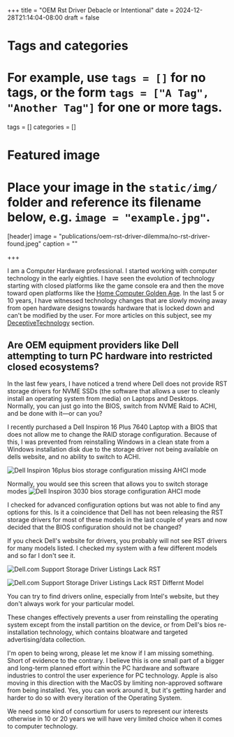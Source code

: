+++
title = "OEM Rst Driver Debacle or Intentional"
date = 2024-12-28T21:14:04-08:00
draft = false

# Tags and categories
# For example, use `tags = []` for no tags, or the form `tags = ["A Tag", "Another Tag"]` for one or more tags.
tags = []
categories = []

# Featured image
# Place your image in the `static/img/` folder and reference its filename below, e.g. `image = "example.jpg"`.
[header]
image = "publications/oem-rst-driver-dilemma/no-rst-driver-found.jpeg"
caption = ""

+++

I am a Computer Hardware professional. I started working with computer technology in the early eighties. I have seen the evolution of technology starting with closed platforms like the game console era and then the move toward open platforms like the [Home Computer Golden Age](https://www.scottrlarson.com/memorials/memorial-my-home-computer-reflections-part-1/). In the last 5 or 10 years, I have witnessed technology changes that are slowly moving away from open hardware designs towards hardware that is locked down and can't be modified by the user.  For more articles on this subject, see my  [DeceptiveTechnology](https://www.scottrlarson.com/categories/deceptivetechnology/) section. 

## Are OEM equipment providers like Dell attempting to turn PC hardware into restricted closed ecosystems?
In the last few years, I have noticed a trend where Dell does not provide RST storage drivers for NVME SSDs (the software that allows a user to cleanly install an operating system from media) on Laptops and Desktops. Normally, you can just go into the BIOS, switch from NVME Raid to ACHI, and be done with it—or can you?

I recently purchased a Dell Inspiron 16 Plus 7640 Laptop with a BIOS that does not allow me to change the RAID storage configuration. Because of this, I was prevented from reinstalling Windows in a clean state from a Windows installation disk due to the storage driver not being available on dells website, and no ability to switch to ACHI. 

![Dell Inspiron 16plus bios storage configuration missing AHCI mode](static/img/dell-inspiron-16-plus-bios-storage-configuration-missing-ahci-mode.jpeg)

Normally, you would see this screen that allows you to switch storage modes
![Dell Inspiron 3030 bios storage configuration AHCI mode](static/img/dell-inspiron-3030-bios-storage-configuration.jpeg)

I checked for advanced configuration options but was not able to find any options for this. Is it a coincidence that Dell has not been releasing the RST storage drivers for most of these models in the last couple of years and now decided that the BIOS configuration should not be changed?

If you check Dell's website for drivers, you probably will not see RST drivers for many models listed. I checked my system with a few different models and so far I don't see it.

![Dell.com Support Storage Driver Listings Lack RST](static/img/dell.com-support-storage-driver-listings-lack-RST.resized.jpeg)

![Dell.com Support Storage Driver Listings Lack RST Differnt Model](dell.com-support-storage-driver-listings-lack-RST-different-model.jpeg)

You can try to find drivers online, especially from Intel's website, but they don't always work for your particular model.

These changes effectively prevents a user from reinstalling the operating system except from the install partition on the device, or from Dell's bios re-installation technology, which contains bloatware and targeted advertising/data collection.

I'm open to being wrong, please let me know if I am missing something. Short of evidence to the contrary. I believe this is one small part of a bigger and long-term planned effort within the PC hardware and software industries to control the user experience for PC technology. Apple is also moving in this direction with the MacOS by limiting non-approved software from being installed. Yes, you can work around it, but it's getting harder and harder to do so with every iteration of the Operating System.

We need some kind of consortium for users to represent our interests otherwise in 10 or 20 years we will have very limited choice when it comes to computer technology.